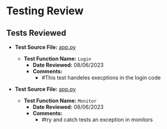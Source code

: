 # Testing Review

## Tests Reviewed

- **Test Source File:** [app.py](app.py)
  - **Test Function Name:** `Login`
    - **Date Reviewed:** 08/06/2023
    - **Comments:**
      - #This test handeles execptions in the login code


- **Test Source File:** [app.py](app.py)
  - **Test Function Name:** `Monitor`
    - **Date Reviewed:** 08/06/2023
    - **Comments:**
      - #try and catch tests an exception in monitors
